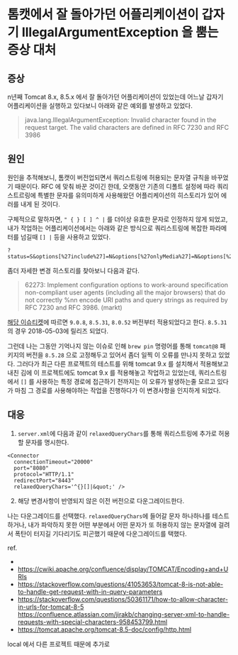 
# 톰캣에서 잘 돌아가던 어플리케이션이 갑자기 IllegalArgumentException 을 뿜는 증상 대처

## 증상
n년째 Tomcat 8.x, 8.5.x 에서 잘 돌아가던 어플리케이션이 있었는데 어느날 갑자기 어플리케이션을 실행하고 있다보니 아래와 같은 예외를 발생하고 있었다.

>java.lang.IllegalArgumentException: Invalid character found in the request target. The valid characters are defined in RFC 7230 and RFC 3986



## 원인

원인을 추적해보니, 톰캣이 버전업되면서 쿼리스트링에 허용되는 문자열 규칙을 바꾸었기 때문이다. RFC 에 맞춰 바꾼 것이긴 한데, 오랫동안 기존의 디폴트 설정에 따라 쿼리스트르링에 특별한 문자를 유의미하게 사용해왔던 어플리케이션의 히스토리가 있어 에러를 내게 된 것이다.

구체적으로 말하자면, `" { } [ ] ^ |` 를 더이상 유효한 문자로 인정하지 않게 되었고, 내가 작업하는 어플리케이션에서는 아래와 같은 방식으로 쿼리스트링에 복잡한 파라메터를 넘길때 `[] |`  등을 사용하고 있었다.

```
?status=S&options[%27include%27]=N&options[%27onlyMedia%27]=N&options[%27color%27]=EXCLUDE&paging.entriesPerPage=20&paging.pagesPerGroup=5&paging.pageNumber=3
```

좀더 자세한 변경 히스토리를 찾아보니 다음과 같다.

>62273: Implement configuration options to work-around specification non-compliant user agents (including all the major browsers) that do not correctly %nn encode URI paths and query strings as required by RFC 7230 and RFC 3986. (markt)

[해당 이슈티켓](https://bz.apache.org/bugzilla/show_bug.cgi?id=62273)에 따르면 `9.0.8`, `8.5.31`, `8.0.52` 버전부터 적용되었다고 한다. `8.5.31`의 경우 2018-05-03에 릴리즈 되었다.

그런데 나는 그동안 기억나지 않는 이슈로 인해 `brew pin` 명령어를 통해 `tomcat@8` 패키지의 버전을 `8.5.28` 으로 고정해두고 있어서 좀더 일찍 이 오류를 만나지 못하고 있었다. 그러다가 최근 다른 프로젝트의 테스트를 위해 tomcat 9.x 를 설치해서 적용해보고 내친 김에 이 프로젝트에도 tomcat 9.x 를 적용해놓고 작업하고 있었는데, 쿼리스트링에서 `[]` 를 사용하는 특정 경로에 접근하기 전까지는 이 오류가 발생하는줄 모르고 있다가 마침 그 경로를 사용해야하는 작업을 진행하다가 이 변경사항을 인지하게 되었다.

## 대응

1. `server.xml`에 다음과 같이 `relaxedQueryChars`를 통해 쿼리스트링에 추가로 허용할 문자를 명시한다.
```
<Connector
  connectionTimeout="20000"
  port="8080"
  protocol="HTTP/1.1"
  redirectPort="8443"
  relaxedQueryChars='^{}[]|&quot;' />
```

2. 해당 변경사항이 반영되지 않은 이전 버전으로 다운그레이드한다.

나는 다운그레이드를 선택했다. `relaxedQueryChars`에 들어갈 문자 하나하나를 테스트하거나, 내가 파악하지 못한 어떤 부분에서 어떤 문자가 또 허용하지 않는 문자열에 걸려서 폭탄이 터지길 기다리기도 피곤했기 때문에 다운그레이드를 택했다.




ref.

-
- https://cwiki.apache.org/confluence/display/TOMCAT/Encoding+and+URIs
- https://stackoverflow.com/questions/41053653/tomcat-8-is-not-able-to-handle-get-request-with-in-query-parameters
- https://stackoverflow.com/questions/50361171/how-to-allow-character-in-urls-for-tomcat-8-5
https://confluence.atlassian.com/jirakb/changing-server-xml-to-handle-requests-with-special-characters-958453799.html
- https://tomcat.apache.org/tomcat-8.5-doc/config/http.html


local 에서  다른 프로젝트 때문에 추가로
